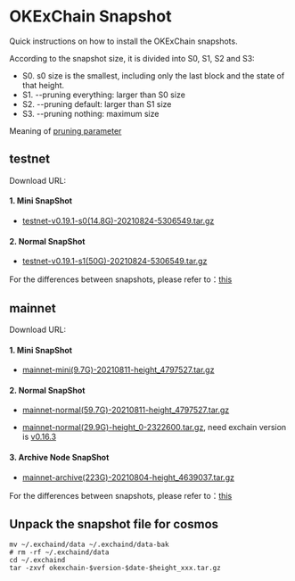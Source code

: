 
# OKExChain Snapshot

Quick instructions on how to install the OKExChain snapshots.

According to the snapshot size, it is divided into S0, S1, S2 and S3:

 - S0. s0 size is the smallest, including only the last block and the state of that height.
 - S1. --pruning everything: larger than S0 size
 - S2. --pruning default: larger than S1 size
 - S3. --pruning nothing: maximum size

Meaning of [pruning parameter](https://forum.okt.club/d/58-pruning)


## testnet
Download URL: 
#### 1. Mini SnapShot
  - [testnet-v0.19.1-s0(14.8G)-20210824-5306549.tar.gz](https://ok-public-hk.oss-cn-hongkong.aliyuncs.com/cdn/okexchain/snapshot/testnet-v0.19.1-s0-20210824-5306549.tar.gz)

#### 2. Normal SnapShot
  - [testnet-v0.19.1-s1(50G)-20210824-5306549.tar.gz](https://ok-public-hk.oss-cn-hongkong.aliyuncs.com/cdn/okexchain/snapshot/testnet-v0.19.1-s1-20210824-5306549.tar.gz)
<!--
  - [v0.18.10-normal-20210806-height_4876708.tar.gz](https://ok-public-hk.oss-cn-hongkong.aliyuncs.com/cdn/okexchain/snapshot/okexchain-v0.18-testnet-20210806-height_4876708.tar.gz)
  - [v0.18.7-normal-20210715-height_4322747.tar.gz](https://ok-public-hk.oss-cn-hongkong.aliyuncs.com/cdn/okexchain/snapshot/okexchain-v0.18.7-testnet-20210715-height_4322747.tar.gz)
  - [v0.18.0-normal-20210423-height_2270911.tar.gz](https://ok-public-hk.oss-cn-hongkong.aliyuncs.com/cdn/okexchain/snapshot/data_180.tar.gz)
-->
For the differences between snapshots, please refer to：[this](https://forum.okt.club/d/169-oec)


## mainnet
Download URL: 
#### 1. Mini SnapShot
  - [mainnet-mini(9.7G)-20210811-height_4797527.tar.gz](https://ok-public-hk.oss-cn-hongkong.aliyuncs.com/cdn/okexchain/snapshot/okexchain-compact-v0.18-mainnet-20210811-height_4797527.tar.gz)

#### 2. Normal SnapShot
  - [mainnet-normal(59.7G)-20210811-height_4797527.tar.gz](https://ok-public-hk.oss-cn-hongkong.aliyuncs.com/cdn/okexchain/snapshot/okexchain-v0.18-mainnet-20210811-height_4797527.tar.gz)
  <!-- 
  - [v0.18.10-normal-20210806-height_4697978.tar.gz](https://ok-public-hk.oss-cn-hongkong.aliyuncs.com/cdn/okexchain/snapshot/okexchain-v0.18-mainnet-20210806-height_4697978.tar.gz)
  - [v0.18.9-normal-20210729-height_4534291.tar.gz](https://ok-public-hk.oss-cn-hongkong.aliyuncs.com/cdn/okexchain/snapshot/okexchain-v0.18-mainnet-20210729-height_4534291.tar.gz)
  - [v0.18.4-normal-20210510-height_2676566.tar.gz](https://ok-public-hk.oss-cn-hongkong.aliyuncs.com/cdn/okexchain/snapshot/okexchain-v0.18.4-mainnet-20210510-height_2676566.tar.gz) -->
  - [mainnet-normal(29.9G)-height_0-2322600.tar.gz](https://ok-public-hk.oss-cn-hongkong.aliyuncs.com/cdn/okexchain/snapshot/okexchain-v0.16.8-mainnet-20210428-height-2322600.tar.gz), need exchain version is [v0.16.3](https://github.com/okex/exchain/releases/tag/v0.16.3)

#### 3. Archive Node SnapShot
- [mainnet-archive(223G)-20210804-height_4639037.tar.gz](https://ok-public-hk.oss-cn-hongkong.aliyuncs.com/cdn/okexchain/snapshot/okexchain-v0.18-mainnet-20210804-height_4639037.tar.gz)

For the differences between snapshots, please refer to：[this](https://forum.okt.club/d/169-oec)


## Unpack the snapshot file for cosmos
```shell
mv ~/.exchaind/data ~/.exchaind/data-bak
# rm -rf ~/.exchaind/data
cd ~/.exchaind 
tar -zxvf okexchain-$version-$date-$height_xxx.tar.gz
```
